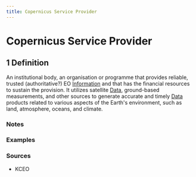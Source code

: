 ```yaml
---
title: Copernicus Service Provider
---
```


# Copernicus Service Provider

## 1 Definition

An institutional body, an organisation or programme that provides reliable, trusted (authoritative?) EO [Information](../information) and that has the financial resources to sustain the provision. It utilizes satellite [Data](../data), ground-based measurements, and other sources to generate accurate and timely [Data](../data) products related to various aspects of the Earth's environment, such as land, atmosphere, oceans, and climate.

### Notes 

### Examples 

### Sources
- KCEO
